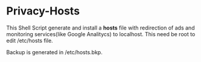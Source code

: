 Privacy-Hosts
=============

This Shell Script generate and install a **hosts** file with redirection of ads and monitoring services(like Google Analitycs) to localhost. This need be root to edit /etc/hosts file.

Backup is generated in /etc/hosts.bkp.
